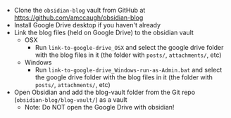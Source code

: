 - Clone the `obsidian-blog` vault from GitHub at https://github.com/amccaugh/obsidian-blog
- Install Google Drive desktop if you haven't already
- Link the blog files (held on Google Drive) to the obsidian vault
	- OSX
		- Run `link-to-google-drive_OSX` and select the google drive folder with the blog files in it (the folder with `posts/`, `attachments/`, etc)
	- Windows
		- Run `link-to-google-drive_Windows-run-as-Admin.bat` and select the google drive folder with the blog files in it (the folder with `posts/`, `attachments/`, etc)
- Open Obsidian and add the blog-vault folder from the Git repo (`obsidian-blog/blog-vault/`) as a vault
    - Note: Do NOT open the Google Drive with obsidian!
